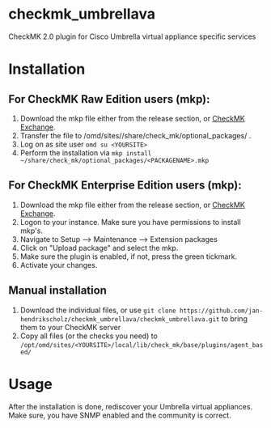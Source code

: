 # checkmk_umbrellava
CheckMK 2.0 plugin for Cisco Umbrella virtual appliance specific services

# Installation

## For CheckMK Raw Edition users (mkp):
  1. Download the mkp file either from the release section, or [CheckMK Exchange](https://exchange.checkmk.com/p/umbrellava).
  2. Transfer the file to /omd/sites/<YOURSITE>/share/check_mk/optional_packages/ .
  3. Log on as site user `omd su <YOURSITE>` 
  4. Perform the installation via `mkp install ~/share/check_mk/optional_packages/<PACKAGENAME>.mkp`
  
## For CheckMK Enterprise Edition users (mkp):
  1. Download the mkp file either from the release section, or [CheckMK Exchange](https://exchange.checkmk.com/p/umbrellava).
  2. Logon to your instance. Make sure you have permissions to install mkp's.
  3. Navigate to Setup --> Maintenance --> Extension packages
  4. Click on "Upload package" and select the mkp.
  5. Make sure the plugin is enabled, if not, press the green tickmark.
  6. Activate your changes.
  
## Manual installation
  1. Download the individual files, or use `git clone https://github.com/jan-hendrikscholz/checkmk_umbrellava/checkmk_umbrellava.git` to bring them to your CheckMK server
  2. Copy all files (or the checks you need) to `/opt/omd/sites/<YOURSITE>/local/lib/check_mk/base/plugins/agent_based/`
  
# Usage
After the installation is done, rediscover your Umbrella virtual appliances. Make sure, you have SNMP enabled and the community is correct.
